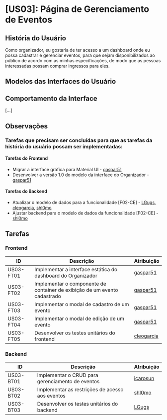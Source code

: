 # [US03]: Página de Gerenciamento de Eventos
## História do Usuário
Como organizador, eu gostaria de ter acesso a um dashboard onde eu possa cadastrar e gerenciar eventos, para que sejam disponibilizados ao público de acordo com as minhas especificações, de modo que as pessoas interessadas possam comprar ingressos para eles.

## Modelos das Interfaces do Usuário

## Comportamento da Interface
[...]

## Observações
### Tarefas que precisam ser concluídas para que as tarefas da história do usuário possam ser implementadas:
#### Tarefas do Frontend
- Migrar a interface gráfica para Material UI - [gaspar51](https://github.com/gaspar51)
- Desenvolver a versão 1.0 do modelo da interface do Organizador - [gaspar51](https://github.com/gaspar51)
#### Tarefas do Backend
- Atualizar o modelo de dados para a funcionalidade [F02-CE] - [LGugs](https://github.com/LGugs), [cleogarcia](https://github.com/cleogarcia), [shl0mo](https://github.com/shl0mo)
- Ajustar backend para o modelo de dados da funcionalidade [F02-CE] - [shl0mo](https://github.com/shl0mo)

## Tarefas
### Frontend

<table>
<thead>
<th>ID</th>
<th>Descrição</th>
<th>Atribuição</th>
</thead>

<tbody id="frontend-tasks-tbody">

<tr>
<td>
US03-FT01
</td>
<td>
Implementar a interface estática do dashboard do Organizador
</td>
<td>
<a href="https://github.com/gaspar51">gaspar51</a>
</td>
</tr>

<tr>
<td>
US03-FT02
</td>
<td>
Implementar o componente de container de exibição de um evento cadastrado
</td>
<td>
<a href="https://github.com/gaspar51">gaspar51</a>
</td>
</tr>

<tr>
<td>
US03-FT03
</td>
<td>
Implementar o modal de cadastro de um evento
</td>
<td>
<a href="https://github.com/gaspar51">gaspar51</a>
</td>
</tr>

<tr>
<td>
US03-FT04
</td>
<td>
Implementar o modal de edição de um evento
</td>
<td>
<a href="https://github.com/gaspar51">gaspar51</a>
</td>
</tr>

<tr>
<td>
US03-FT05
</td>
<td>
Desenvolver os testes unitários do frontend
</td>
<td>
<a href="https://github.com/cleogarcia">cleogarcia</a>
</td>
</tr>

</tbody>
</table>

### Backend

<table>
<thead>
<th>ID</th>
<th>Descrição</th>
<th>Atribuição</th>
</thead>

<tbody id="backend-tasks-tbody">

<tr>
<td>
US03-BT01
</td>
<td>
Implementar o CRUD para gerenciamento de eventos
</td>
<td>
<a href="https://github.com/icarosun">icarosun</a>
</td>
</tr>

<tr>
<td>
US03-BT02
</td>
<td>
Implementar as restrições de acesso aos eventos
</td>
<td>
<a href="https://github.com/shl0mo">shl0mo</a>
</td>
</tr>

<tr>
<td>
US03-BT03
</td>
<td>
Desenvolver os testes unitários do backend
</td>
<td>
<a href="https://github.com/LGugs">LGugs</a>
</td>
</tr>

</tbody>
</table>

